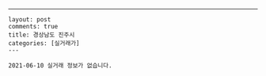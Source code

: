 ---
    layout: post
    comments: true
    title: 경상남도 진주시
    categories: [실거래가]
    ---

    2021-06-10 실거래 정보가 없습니다.

    